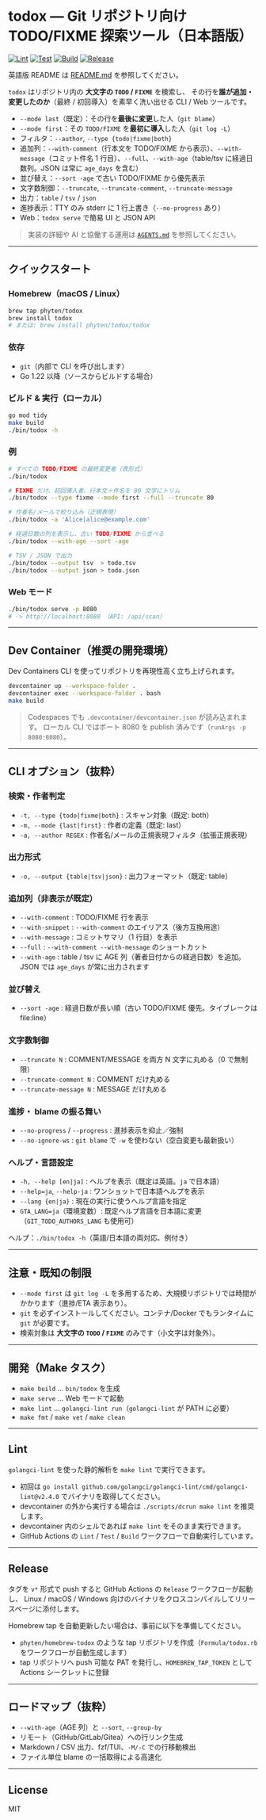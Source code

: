 # todox — Git リポジトリ向け TODO/FIXME 探索ツール（日本語版）

[![Lint](https://github.com/phyten/todox/actions/workflows/lint.yml/badge.svg)](https://github.com/phyten/todox/actions/workflows/lint.yml)
[![Test](https://github.com/phyten/todox/actions/workflows/test.yml/badge.svg)](https://github.com/phyten/todox/actions/workflows/test.yml)
[![Build](https://github.com/phyten/todox/actions/workflows/build.yml/badge.svg)](https://github.com/phyten/todox/actions/workflows/build.yml)
[![Release](https://github.com/phyten/todox/actions/workflows/release.yml/badge.svg)](https://github.com/phyten/todox/actions/workflows/release.yml)

英語版 README は [README.md](./README.md) を参照してください。

`todox` はリポジトリ内の **大文字の `TODO` / `FIXME`** を検索し、
その行を**誰が追加・変更したのか**（最終 / 初回導入）を素早く洗い出せる CLI / Web ツールです。

- `--mode last`（既定）：その行を**最後に変更**した人（`git blame`）
- `--mode first`：その `TODO/FIXME` を**最初に導入**した人（`git log -L`）
- フィルタ：`--author`, `--type {todo|fixme|both}`
- 追加列：`--with-comment`（行本文を TODO/FIXME から表示）、`--with-message`（コミット件名 1 行目）、`--full`、`--with-age`（table/tsv に経過日数列。JSON は常に `age_days` を含む）
- 並び替え：`--sort -age` で古い TODO/FIXME から優先表示
- 文字数制御：`--truncate`, `--truncate-comment`, `--truncate-message`
- 出力：`table` / `tsv` / `json`
- 進捗表示：TTY のみ stderr に 1 行上書き（`--no-progress` あり）
- Web：`todox serve` で簡易 UI と JSON API

> 実装の詳細や AI と協働する運用は [`AGENTS.md`](./AGENTS.md) を参照してください。

---

## クイックスタート

### Homebrew（macOS / Linux）

```bash
brew tap phyten/todox
brew install todox
# または: brew install phyten/todox/todox
```

### 依存

- `git`（内部で CLI を呼び出します）
- Go 1.22 以降（ソースからビルドする場合）

### ビルド & 実行（ローカル）

```bash
go mod tidy
make build
./bin/todox -h
```

### 例

```bash
# すべての TODO/FIXME の最終変更者（表形式）
./bin/todox

# FIXME だけ、初回導入者、行本文＋件名を 80 文字にトリム
./bin/todox --type fixme --mode first --full --truncate 80

# 作者名/メールで絞り込み（正規表現）
./bin/todox -a 'Alice|alice@example.com'

# 経過日数の列を表示し、古い TODO/FIXME から並べる
./bin/todox --with-age --sort -age

# TSV / JSON で出力
./bin/todox --output tsv  > todo.tsv
./bin/todox --output json > todo.json
```

### Web モード

```bash
./bin/todox serve -p 8080
# -> http://localhost:8080 （API: /api/scan）
```

---

## Dev Container（推奨の開発環境）

Dev Containers CLI を使ってリポジトリを再現性高く立ち上げられます。

```bash
devcontainer up --workspace-folder .
devcontainer exec --workspace-folder . bash
make build
```

> Codespaces でも `.devcontainer/devcontainer.json` が読み込まれます。
> ローカル CLI ではポート 8080 を publish 済みです（`runArgs -p 8080:8080`）。

---

## CLI オプション（抜粋）

### 検索・作者判定

- `-t, --type {todo|fixme|both}` : スキャン対象（既定: both）
- `-m, --mode {last|first}` : 作者の定義（既定: last）
- `-a, --author REGEX` : 作者名/メールの正規表現フィルタ（拡張正規表現）

### 出力形式

- `-o, --output {table|tsv|json}` : 出力フォーマット（既定: table）

### 追加列（非表示が既定）

- `--with-comment` : TODO/FIXME 行を表示
- `--with-snippet` : `--with-comment` のエイリアス（後方互換用途）
- `--with-message` : コミットサマリ（1 行目）を表示
- `--full` : `--with-comment --with-message` のショートカット
- `--with-age` : table / tsv に AGE 列（著者日付からの経過日数）を追加。JSON では `age_days` が常に出力されます

### 並び替え

- `--sort -age` : 経過日数が長い順（古い TODO/FIXME 優先。タイブレークは file:line）

### 文字数制御

- `--truncate N` : COMMENT/MESSAGE を両方 N 文字に丸める（0 で無制限）
- `--truncate-comment N` : COMMENT だけ丸める
- `--truncate-message N` : MESSAGE だけ丸める

### 進捗・ blame の振る舞い

- `--no-progress` / `--progress` : 進捗表示を抑止／強制
- `--no-ignore-ws` : `git blame` で `-w` を使わない（空白変更も最新扱い）

### ヘルプ・言語設定

- `-h, --help [en|ja]` : ヘルプを表示（既定は英語。`ja` で日本語）
- `--help=ja`, `--help-ja` : ワンショットで日本語ヘルプを表示
- `--lang {en|ja}` : 現在の実行に使うヘルプ言語を指定
- `GTA_LANG=ja`（環境変数）: 既定ヘルプ言語を日本語に変更（`GIT_TODO_AUTHORS_LANG` も使用可）

ヘルプ：`./bin/todox -h`（英語/日本語の両対応、例付き）

---

## 注意・既知の制限

- `--mode first` は `git log -L` を多用するため、大規模リポジトリでは時間がかかります（進捗/ETA 表示あり）。
- `git` を必ずインストールしてください。コンテナ/Docker でもランタイムに `git` が必要です。
- 検索対象は **大文字の `TODO` / `FIXME`** のみです（小文字は対象外）。

---

## 開発（Make タスク）

- `make build` … `bin/todox` を生成
- `make serve` … Web モードで起動
- `make lint` … `golangci-lint run`（`golangci-lint` が PATH に必要）
- `make fmt` / `make vet` / `make clean`

---

## Lint

`golangci-lint` を使った静的解析を `make lint` で実行できます。

- 初回は `go install github.com/golangci/golangci-lint/cmd/golangci-lint@v2.4.0` でバイナリを取得してください。
- devcontainer の外から実行する場合は `./scripts/dcrun make lint` を推奨します。
- devcontainer 内のシェルであれば `make lint` をそのまま実行できます。
- GitHub Actions の `Lint` / `Test` / `Build` ワークフローで自動実行しています。

---

## Release

タグを `v*` 形式で push すると GitHub Actions の `Release` ワークフローが起動し、
Linux / macOS / Windows 向けのバイナリをクロスコンパイルしてリリースページに添付します。

Homebrew tap を自動更新したい場合は、事前に以下を準備してください。

- `phyten/homebrew-todox` のような tap リポジトリを作成（`Formula/todox.rb` をワークフローが自動生成します）
- tap リポジトリへ push 可能な PAT を発行し、`HOMEBREW_TAP_TOKEN` として Actions シークレットに登録

---

## ロードマップ（抜粋）

- `--with-age`（AGE 列）と `--sort`, `--group-by`
- リモート（GitHub/GitLab/Gitea）への行リンク生成
- Markdown / CSV 出力、fzf/TUI、`-M/-C` での行移動検出
- ファイル単位 blame の一括取得による高速化

---

## License

MIT
